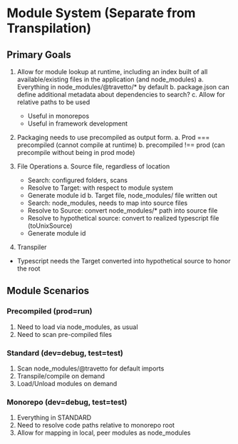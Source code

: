 # Module System (Separate from Transpilation)

## Primary Goals

1. Allow for module lookup at runtime, including an index built of all available/existing files in the application (and node_modules)
  a. Everything in node_modules/@travetto/* by default
  b. package.json can define additional metadata about dependencies to search?
  c. Allow for relative paths to be used
     - Useful in monorepos
     - Useful in framework development

2. Packaging needs to use precompiled as output form.
  a. Prod === precompiled (cannot compile at runtime)
  b. precompiled !== prod (can precompile without being in prod mode)

3. File Operations
  a. Source file, regardless of location
    - Search: configured folders, scans
    - Resolve to Target: with respect to module system
    - Generate module id
  b. Target file, node_modules/ file written out
    - Search: node_modules, needs to map into source files
    - Resolve to Source: convert node_modules/* path into source file
    - Resolve to hypothetical source: convert to realized typescript file (toUnixSource)
    - Generate module id

4. Transpiler
  - Typescript needs the Target converted into hypothetical source to honor the root

## Module Scenarios

### Precompiled (prod=run)
1. Need to load via node_modules, as usual
2. Need to scan pre-compiled files

### Standard (dev=debug, test=test) 
1. Scan node_modules/@travetto for default imports
2. Transpile/compile on demand
3. Load/Unload modules on demand

### Monorepo (dev=debug, test=test)
1. Everything in STANDARD
2. Need to resolve code paths relative to monorepo root
3. Allow for mapping in local, peer modules as node_modules
